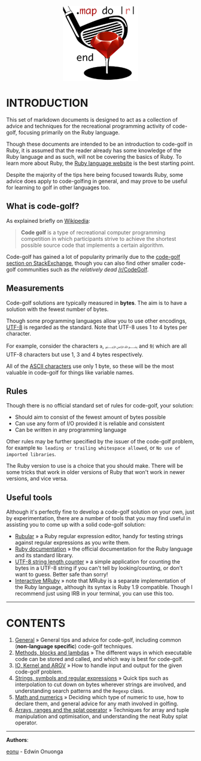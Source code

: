 <p align="center"><img width="200" src="assets/golf.png"></p>



# INTRODUCTION

This set of markdown documents is designed to act as a collection of advice and techniques for the recreational programming activity of code-golf, focusing primarily on the Ruby language.

Though these documents are intended to be an introduction to code-golf in Ruby, it is assumed that the reader already has some knowledge of the Ruby language and as such, will not be covering the basics of Ruby. To learn more about Ruby, the [Ruby language website](https://www.ruby-lang.org/en/) is the best starting point.

Despite the majority of the tips here being focused towards Ruby, some advice does apply to code-golfing in general, and may prove to be useful for learning to golf in other languages too.

## What is code-golf?

As explained briefly on [Wikipedia](https://en.wikipedia.org/wiki/Code_golf):

>**Code golf** is a type of recreational computer programming competition in which participants strive to achieve the shortest possible source code that implements a certain algorithm.

Code-golf has gained a lot of popularity primarily due to the [code-golf section on StackExchange](https://codegolf.stackexchange.com/), though you can also find other smaller code-golf communities such as *the relatively dead* [/r/CodeGolf](https://www.reddit.com/r/codegolf/).

## Measurements

Code-golf solutions are typically measured in **bytes**. The aim is to have a solution with the fewest number of bytes.

Though some programming languages allow you to use other encodings, [UTF-8](http://www.fileformat.info/info/unicode/utf8.htm) is regarded as the standard. Note that UTF-8 uses 1 to 4 bytes per character. 

For example, consider the characters `a`, `﷽` and `𠜎` which are all UTF-8 characters but use 1, 3 and 4 bytes respectively.

All of the [ASCII characters](http://www.asciitable.com/) use only 1 byte, so these will be the most valuable in code-golf for things like variable names.

## Rules

Though there is no official standard set of rules for code-golf, your solution:

- Should aim to consist of the fewest amount of bytes possible
- Can use any form of I/O provided it is reliable and consistent
- Can be written in any programming language

Other rules may be further specified by the issuer of the code-golf problem, for example `No leading or trailing whitespace allowed`, or `No use of imported libraries`.

The Ruby version to use is a choice that you should make. There will be some tricks that work in older versions of Ruby that won't work in newer versions, and vice versa.

## Useful tools

Although it's perfectly fine to develop a code-golf solution on your own, just by experimentation, there are a number of tools that you may find useful in assisting you to come up with a solid code-golf solution:

- [Rubular](http://rubular.com/) » a Ruby regular expression editor, handy for testing strings against regular expressions as you write them.
- [Ruby documentation](http://ruby-doc.org/) » the official documentation for the Ruby language and its standard library.
- [UTF-8 string length counter](https://mothereff.in/byte-counter) » a simple application for counting the bytes in a UTF-8 string if you can't tell by looking/counting, or don't want to guess. Better safe than sorry!
- [Interactive MRuby]() » note that MRuby is a separate implementation of the Ruby language, although its syntax is Ruby 1.9 compatible. Though I recommend just using IRB in your terminal, you can use this too.

---

# CONTENTS

1. [General](/articles/1.md) » General tips and advice for code-golf, including common (**non-language specific**) code-golf techniques.
2. [Methods, blocks and lambdas](/articles/2.md) » The different ways in which executable code can be stored and called, and which way is best for code-golf.
3. [IO, Kernel and ARGV](/articles/3.md) » How to handle input and output for the given code-golf problem.
4. [Strings, symbols and regular expressions](/articles/4.md) » Quick tips such as interpolation to cut down on bytes wherever strings are involved, and understanding search patterns and the `Regexp` class.
5. [Math and numerics](/articles/3.md) » Deciding which type of numeric to use, how to declare them, and general advice for any math involved in golfing.
6. [Arrays, ranges and the splat operator](/articles/3.md) » Techniques for array and tuple manipulation and optimisation, and understanding the neat Ruby splat operator.

---

**Authors**: 

[eonu](https://github.com/eonu) - Edwin Onuonga